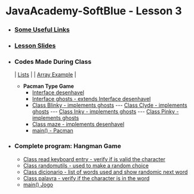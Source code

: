 # JavaAcademy-SoftBlue - Lesson 3

* ### [Some Useful Links](https://github.com/samuel-sanches-BR/JavaAcademy-SoftBlue/blob/exercises_and_certified/Webinar%20%233%20-%20Links.txt)

* ### [Lesson Slides](https://github.com/samuel-sanches-BR/JavaAcademy-SoftBlue/blob/exercises_and_certified/Webinar%20%233%20-%20Slides.pdf)

* ### **Codes Made During Class**

  | [Lists](https://github.com/samuel-sanches-BR/JavaAcademy-SoftBlue/blob/exercises_and_certified/Listas.java) | 
  | [Array Example](https://github.com/samuel-sanches-BR/JavaAcademy-SoftBlue/blob/exercises_and_certified/ExemploArray.java) | 
  
  * **Pacman Type Game**
       * [Interface desenhavel](https://github.com/samuel-sanches-BR/JavaAcademy-SoftBlue/blob/exercises_and_certified/Desenhavel.java)
       * [Interface ghosts - extends Interface desenhavel](https://github.com/samuel-sanches-BR/JavaAcademy-SoftBlue/blob/exercises_and_certified/Ghost.java)
       * [Class Blinky - implements ghosts](https://github.com/samuel-sanches-BR/JavaAcademy-SoftBlue/blob/exercises_and_certified/Blinky.java) --- [Class Clyde - implements ghosts](https://github.com/samuel-sanches-BR/JavaAcademy-SoftBlue/blob/exercises_and_certified/Clyde.java) --- [Class Inky - implements ghosts](https://github.com/samuel-sanches-BR/JavaAcademy-SoftBlue/blob/exercises_and_certified/Inky.java) --- [Class Pinky - implements ghosts](https://github.com/samuel-sanches-BR/JavaAcademy-SoftBlue/blob/exercises_and_certified/Pinky.java)
       * [Class maze - implements desenhavel](https://github.com/samuel-sanches-BR/JavaAcademy-SoftBlue/blob/exercises_and_certified/Maze.java)
       * [main() - Pacman](https://github.com/samuel-sanches-BR/JavaAcademy-SoftBlue/blob/exercises_and_certified/Pacman.java)
        
  
 
* ### Complete program: Hangman Game
  * [Class read keyboard entry - verify if is valid the character](https://github.com/samuel-sanches-BR/JavaAcademy-SoftBlue/blob/exercises_and_certified/ConsoleUtils.java)
  * [Class randomutils - used to make a random choice](https://github.com/samuel-sanches-BR/JavaAcademy-SoftBlue/blob/exercises_and_certified/RandomUtils.java)
  * [Class dicionario - list of words used and show randomic next word](https://github.com/samuel-sanches-BR/JavaAcademy-SoftBlue/blob/exercises_and_certified/Dicionario.java)
  * [Class palavra - verify if the character is in the word](https://github.com/samuel-sanches-BR/JavaAcademy-SoftBlue/blob/exercises_and_certified/Palavra.java)
  * [main() Jogo](https://github.com/samuel-sanches-BR/JavaAcademy-SoftBlue/blob/exercises_and_certified/Jogo.java)
